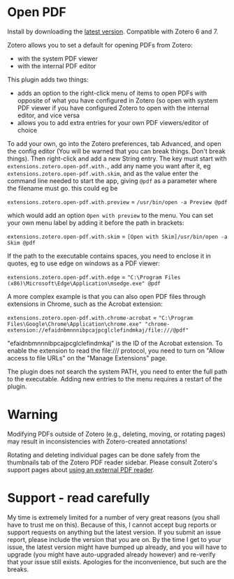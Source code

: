 Open PDF
=================

Install by downloading the [latest version](https://github.com/retorquere/zotero-open-pdf/releases/latest). Compatible with Zotero 6 and 7.

Zotero allows you to set a default for opening PDFs from Zotero:

* with the system PDF viewer
* with the internal PDF editor

This plugin adds two things:

* adds an option to the right-click menu of items to open PDFs with opposite of what you have configured in Zotero (so open with system PDF viewer if you have configured Zotero to open with the internal editor, and vice versa
* allows you to add extra entries for your own PDF viewers/editor of choice

To add your own, go into the Zotero preferences, tab Advanced, and open the config editor (You will be warned that you can break things. Don't break things). Then right-click and add a new String entry. The key must start with `extensions.zotero.open-pdf.with.`, add any name you want after it, eg `extensions.zotero.open-pdf.with.skim`, and as the value enter the command line needed to start the app, giving `@pdf` as a parameter where the filename must go. this could eg be

`extensions.zotero.open-pdf.with.preview` = `/usr/bin/open -a Preview @pdf`

which would add an option `Open with preview` to the menu. You can set your own menu label by adding it before the path in brackets:

`extensions.zotero.open-pdf.with.skim` = `[Open with Skim]/usr/bin/open -a Skim @pdf`

If the path to the executable contains spaces, you need to enclose it in quotes, eg to use edge on windows as a PDF viewer:

`extensions.zotero.open-pdf.with.edge` = `"C:\Program Files (x86)\Microsoft\Edge\Application\msedge.exe" @pdf`

A more complex example is that you can also open PDF files through extensions in Chrome, such as the Acrobat extension:

`extensions.zotero.open-pdf.with.chrome-acrobat` = `"C:\Program Files\Google\Chrome\Application\chrome.exe" "chrome-extension://efaidnbmnnnibpcajpcglclefindmkaj/file:///@pdf"`

"efaidnbmnnnibpcajpcglclefindmkaj" is the ID of the Acrobat extension. To enable the extension to read the file:/// protocol, you need to turn on "Allow access to file URLs" on the "Manage Extensions" page.

The plugin does not search the system PATH, you need to enter the full path to the executable. Adding new entries to the menu requires a restart of the plugin.


# Warning

Modifying PDFs outside of Zotero (e.g., deleting, moving, or rotating pages) may result in inconsistencies with Zotero-created annotations!

Rotating and deleting individual pages can be done safely from the thumbnails tab of the Zotero PDF reader sidebar. Please consult Zotero's support pages about [using an external PDF reader](https://www.zotero.org/support/kb/annotations_in_database).

# Support - read carefully

My time is extremely limited for a number of very great reasons (you shall have to trust me on this). Because of this, I
cannot accept bug reports
or support requests on anything but the latest version. If you submit an issue report,
please include the version that you are on. By the time I get to your issue, the latest version might have bumped up
already, and you
will have to upgrade (you might have auto-upgraded already however) and re-verify that your issue still exists.
Apologies for the inconvenience, but such
are the breaks.

